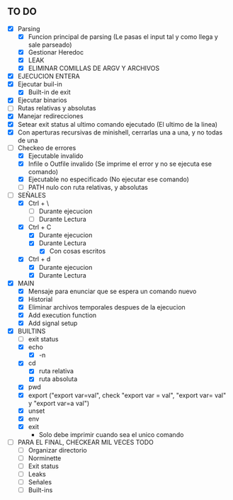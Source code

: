 ## TO DO

- [X]  Parsing
	- [X]  Funcion principal de parsing (Le pasas el input tal y como llega y sale parseado)
	- [X]  Gestionar Heredoc
	- [X]  LEAK
	- [X]  ELIMINAR COMILLAS DE ARGV Y ARCHIVOS
- [X]  EJECUCION ENTERA
  - [X] Ejecutar buil-in
	- [X] Built-in de exit
  - [X] Ejecutar binarios
  - [ ] Rutas relativas y absolutas
  - [X] Manejar redirecciones
  - [X] Setear exit status al ultimo comando ejecutado (El ultimo de la linea)
  - [X] Con aperturas recursivas de minishell, cerrarlas una a una, y no todas de una
  - [ ] Checkeo de errores
	- [X] Ejecutable invalido
	- [X] Infile o Outfile invalido (Se imprime el error y no se ejecuta ese comando)
	- [X] Ejecutable no especificado (No ejecutar ese comando)
	- [ ] PATH nulo con ruta relativas, y absolutas
- [ ]  SEÑALES
	- [X] Ctrl + \
		- [ ] Durante ejecucion
		- [ ] Durante Lectura
	- [X] Ctrl + C
		- [X] Durante ejecucion
		- [X] Durante Lectura
			- [X] Con cosas escritos
	- [X] Ctrl + d
		- [X] Durante ejecucion
		- [X] Durante Lectura
- [X]  MAIN
	- [X] Mensaje para enunciar que se espera un comando nuevo
	- [X] Historial
	- [X] Eliminar archivos temporales despues de la ejecucion
	- [X] Add execution function
	- [X] Add signal setup
- [X]  BUILTINS
	- [ ] exit status
	- [x] echo
		- [x] -n
	- [x] cd
		- [x] ruta relativa
		- [x] ruta absoluta
	- [x] pwd
	- [x] export ("export var=val", check "export var = val", "export var= val" y "export var=a val")
	- [X] unset
	- [X] env
	- [X] exit
		- Solo debe imprimir cuando sea el unico comando
- [ ]  PARA EL FINAL, CHECKEAR MIL VECES TODO
	- [ ] Organizar directorio
	- [ ] Norminette
	- [ ] Exit status
	- [ ] Leaks
	- [ ] Señales
	- [ ] Built-ins

